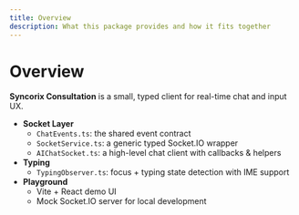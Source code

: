 ```yaml
---
title: Overview
description: What this package provides and how it fits together
---
```


# Overview

**Syncorix Consultation** is a small, typed client for real-time chat and input UX.

- **Socket Layer**
  - `ChatEvents.ts`: the shared event contract
  - `SocketService.ts`: a generic typed Socket.IO wrapper
  - `AIChatSocket.ts`: a high-level chat client with callbacks & helpers
- **Typing**
  - `TypingObserver.ts`: focus + typing state detection with IME support
- **Playground**
  - Vite + React demo UI
  - Mock Socket.IO server for local development
